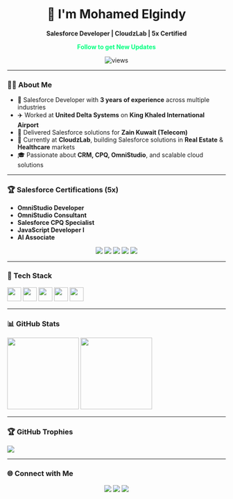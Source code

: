 <!-- ===== Profile Header ===== -->
<h1 align="center">👋 I'm Mohamed Elgindy</h1>
<p align="center"><b>Salesforce Developer | CloudzLab | 5x Certified </b></p>

<p align="center">
  <span style="color:#00ff7f;font-weight:bold">Follow to get New Updates</span>
</p>

<p align="center">
  <!-- Profile views -->
  <img src="https://komarev.com/ghpvc/?username=YOUR_GH_USERNAME&label=Profile%20views&color=0e75b6&style=flat" alt="views" />
</p>

---

### 🧑‍💻 About Me
- 💼 Salesforce Developer with **3 years of experience** across multiple industries  
- ✈️ Worked at **United Delta Systems** on **King Khaled International Airport**  
- 📡 Delivered Salesforce solutions for **Zain Kuwait (Telecom)**  
- 🏢 Currently at **CloudzLab**, building Salesforce solutions in **Real Estate** & **Healthcare** markets  
- 🎓 Passionate about **CRM, CPQ, OmniStudio**, and scalable cloud solutions  

---

### 🏆 Salesforce Certifications (5x)
- **OmniStudio Developer**  
- **OmniStudio Consultant**  
- **Salesforce CPQ Specialist**  
- **JavaScript Developer I**  
- **AI Associate**  

<p align="center">
  <img src="https://img.shields.io/badge/OmniStudio-Developer-blue?style=for-the-badge&logo=salesforce" />
  <img src="https://img.shields.io/badge/OmniStudio-Consultant-purple?style=for-the-badge&logo=salesforce" />
  <img src="https://img.shields.io/badge/CPQ-Specialist-orange?style=for-the-badge&logo=salesforce" />
  <img src="https://img.shields.io/badge/JavaScript-Developer-yellow?style=for-the-badge&logo=javascript" />
  <img src="https://img.shields.io/badge/AI-Associate-green?style=for-the-badge&logo=openai" />
</p>

---

### 🧰 Tech Stack
<p align="left">
  <img height="32" src="https://cdn.jsdelivr.net/gh/devicons/devicon/icons/salesforce/salesforce-original.svg" />
  <img height="32" src="https://cdn.jsdelivr.net/gh/devicons/devicon/icons/javascript/javascript-original.svg" />
  <img height="32" src="https://cdn.jsdelivr.net/gh/devicons/devicon/icons/html5/html5-original.svg" />
  <img height="32" src="https://cdn.jsdelivr.net/gh/devicons/devicon/icons/css3/css3-original.svg" />
  <img height="32" src="https://cdn.jsdelivr.net/gh/devicons/devicon/icons/git/git-original.svg" />
</p>

---

### 📊 GitHub Stats
<p>
  <img height="165" src="https://github-readme-stats.vercel.app/api?username=YOUR_GH_USERNAME&show_icons=true&theme=radical&hide_border=true" />
  <img height="165" src="https://streak-stats.demolab.com?user=YOUR_GH_USERNAME&theme=radical&hide_border=true" />
</p>

---

### 🏆 GitHub Trophies
<p>
  <img src="https://github-profile-trophy.vercel.app/?username=YOUR_GH_USERNAME&theme=radical&margin-w=8&margin-h=8&no-frame=true" />
</p>

---

### 🌐 Connect with Me
<p align="center">
  <a href="mailto:YOUR.EMAIL@example.com"><img src="https://img.shields.io/badge/Email-0078D4?style=for-the-badge&logo=gmail&logoColor=white" /></a>
  <a href="https://www.linkedin.com/in/YOUR-LINKEDIN"><img src="https://img.shields.io/badge/LinkedIn-0A66C2?style=for-the-badge&logo=linkedin&logoColor=white" /></a>
  <a href="https://t.me/YOUR-TELEGRAM"><img src="https://img.shields.io/badge/Telegram-26A5E4?style=for-the-badge&logo=telegram&logoColor=white" /></a>
</p>


